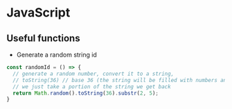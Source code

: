 # JavaScript
## Useful functions
* Generate a random string id

```js
const randomId = () => {
  // generate a random number, convert it to a string,
  // toString(36) // base 36 (the string will be filled with numbers and letters, all numbers from 0-9, all letters from a-z)
  // we just take a portion of the string we get back 
  return Math.random().toString(36).substr(2, 5);
}
```
